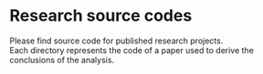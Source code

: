 # Research source codes
Please find source code for published research projects.  
Each directory represents the code of a paper used to derive the conclusions of the analysis.
